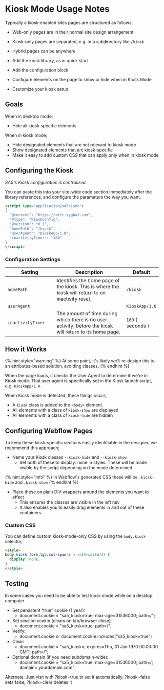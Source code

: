 # Kiosk Mode Usage Notes

Typically a kiosk-enabled sites pages are structured as follows;

* Web-only pages are in their normal site design arrangement&#x20;
* Kiosk-only pages are separated, e.g. in a subdirectory like `/kiosk`&#x20;
* Hybrid pages can be anywhere&#x20;





* Add the kiosk library, as in quick start
* Add the configuration block&#x20;
* Configure elements on the page to show or hide when in Kiosk Mode&#x20;
* Csutomize your kiosk setup&#x20;



## Goals&#x20;

When in desktop mode;&#x20;

* Hide all kiosk-specific elements&#x20;

When in kiosk mode;&#x20;

* Hide designated elements that are not relevant to kiosk mode&#x20;
* Show designated elements that are kiosk-specific&#x20;
* Make it easy to add custom CSS that can apply only when in kiosk mode&#x20;

## Configuring the Kiosk

_SA5's Kiosk configuration is centralized._ &#x20;

You can paste this into your site-wide code section immediately after the library references, and configure the paramaters the way you want.&#x20;

```html
<script type="application/sa5+json">
{
  "@context": "https://attr.sygnal.com",
  "@type": "KioskConfig",
  "@version": "0.1",
  "homePath": "/kiosk", 
  "userAgent": "KioskApp/1.0", 
  "inactivityTimer": "180"  
}
</script>
```

### Configuration Settings

<table><thead><tr><th width="177">Setting </th><th width="394.3333740234375">Description </th><th>Default</th></tr></thead><tbody><tr><td><code>homePath</code></td><td>Identifies the home page of the kiosk. This is where the kiosk will return to on inactivity reset. </td><td><code>/kiosk</code></td></tr><tr><td><code>userAgent</code></td><td></td><td><code>KioskApp/1.0</code></td></tr><tr><td><code>inactivityTimer</code></td><td>The amount of time during which there is no user activity, before the kiosk will return to its home page. </td><td><code>180</code> ( seconds )</td></tr></tbody></table>

## How it Works&#x20;

{% hint style="warning" %}
At some point, it's likely we'll re-design this to an attributes-based solution, avoiding classes.&#x20;
{% endhint %}

When the page loads, it checks the User Agent to determine if we're in Kiosk mode. That user agent is specifically set in the Kiosk launch script, e.g. `KioskApp/1.0` . &#x20;

When Kiosk mode is detected, these things occur;&#x20;

* A `kiosk`  class is added to the `<body>`  element.&#x20;
* All elements with a class of `kiosk-show`  are displayed&#x20;
* All elements with a class of `kiosk-hide`  are hidden &#x20;

## Configuring Webflow Pages&#x20;

To keep these kiosk-specific sections easily identifiable in the designer, we recommend this approach;&#x20;

* Name your Kiosk classes `--kiosk-hide`  and `--kiosk-show`&#x20;
  * Set both of these to display: none in styles.  These will be made visible by the script depending on the mode determined.&#x20;

{% hint style="info" %}
In Webflow's generated CSS these will be `.kiosk-hide`  and `.kiosk-show` &#x20;
{% endhint %}

* Place these on plain DIV wrappers around the elements you want to affect&#x20;
  * This ensures the classes are visible in the left nav&#x20;
  * It also enables you to easily drag elements in and out of these containers&#x20;

### Custom CSS&#x20;

You can define custom kiosk-mode-only CSS by using the `body.kiosk` selector;&#x20;

```html
<style>
body.kiosk form.lg\:col-span-5 > :nth-child(2) {
  display: none;
}
</style>
```







## Testing&#x20;

In some cases you need to be able to test kiosk mode while on a desktop computer&#x20;



* Set persistent “true” cookie (1 year):
  * document.cookie = "sa5\_kiosk=true; max-age=31536000; path=/";
* Set session cookie (clears on tab/browser close):
  * document.cookie = "sa5\_kiosk=true; path=/";
* Verify:
  * document.cookie or document.cookie.includes("sa5\_kiosk=true")
* Clear:
  * document.cookie = "sa5\_kiosk=; expires=Thu, 01 Jan 1970 00:00:00 GMT; path=/";
* Optional domain (if you need subdomain-wide):
  * document.cookie = "sa5\_kiosk=true; max-age=31536000; path=/; domain=.yourdomain.com";

Alternate: Just visit with ?kiosk=true to set it automatically; ?kiosk=false sets false; ?kiosk=clear deletes it







